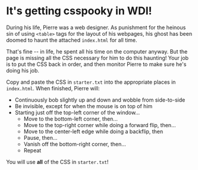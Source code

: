 # It's getting csspooky in WDI!

During his life, Pierre was a web designer. As punishment for the heinous sin of using `<table>` tags for the layout of his webpages, his ghost has been doomed to haunt the attached `index.html` for all time.

That's fine -- in life, he spent all his time on the computer anyway. But the page is missing all the CSS necessary for him to do this haunting! Your job is to put the CSS back in order, and then monitor Pierre to make sure he's doing his job.

Copy and paste the CSS in `starter.txt` into the appropriate places in `index.html`. When finished, Pierre will:

- Continuously bob slightly up and down and wobble from side-to-side
- Be invisible, except for when the mouse is on top of him
- Starting just off the top-left corner of the window...
  - Move to the bottom-left corner, then...
  - Move to the top-right corner while doing a forward flip, then...
  - Move to the center-left edge while doing a backflip, then
  - Pause, then...
  - Vanish off the bottom-right corner, then...
  - Repeat

You will use **all** of the CSS in `starter.txt`!
